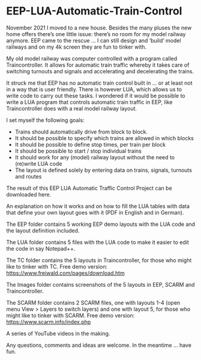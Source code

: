 # EEP-LUA-Automatic-Train-Control
November 2021 I moved to a new house. Besides the many pluses the new home offers there’s one little issue: there’s no room for my model railway anymore. EEP came to the rescue … I can still design and ‘build’ model railways and on my 4k screen they are fun to tinker with.

My old model railway was computer controlled with a program called Traincontroller. It allows for automatic train traffic whereby it takes care of switching turnouts and signals and accelerating and decelerating the trains.

It struck me that EEP has no automatic train control built in … or at least not in a way that is user friendly. There is however LUA, which allows us to write code to carry out these tasks. I wondered if it would be possible to write a LUA program that controls automatic train traffic in EEP, like Traincontroller does with a real model railway layout.

I set myself the following goals:
 - Trains should automatically drive from block to block.
 - It should be possible to specify which trains are allowed in which blocks
 - It should be possible to define stop times, per train per block
 - It should be possible to start / stop individual trains
 - It should work for any (model) railway layout without the need to (re)write LUA code 
 - The layout is defined solely by entering data on trains, signals, turnouts and routes

The result of this EEP LUA Automatic Traffic Control Project can be downloaded here.

An explanation on how it works and on how to fill the LUA tables with data that define your own layout goes with it (PDF in English and in German).

The EEP folder contains 5 working EEP demo layouts with the LUA code and the layout definition included. 

The LUA folder contains 5 files with the LUA code to make it easier to edit the code in say Notepad++.

The TC folder contains the 5 layouts in Traincontroller, for those who might like to tinker with TC. Free demo version: https://www.freiwald.com/pages/download.htm

The Images folder contains screenshots of the 5 layouts in EEP, SCARM and Traincontroller.

The SCARM folder contains 2 SCARM files, one with layouts 1-4 (open menu View > Layers to switch layers) and one with layout 5, for those who might like to tinker with SCARM. Free demo version: https://www.scarm.info/index.php

A series of YouTube videos in the making.

Any questions, comments and ideas are welcome. In the meantime … have fun.

